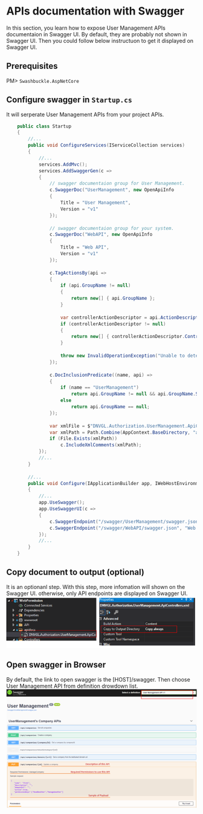 # APIs documentation with Swagger
In this section, you learn how to expose User Management APIs documentaion in Swagger UI. By default, they are probably not shown in Swagger UI. Then you could follow below instructuon to get it displayed on Swagger UI.

## Prerequisites
PM> `Swashbuckle.AspNetCore`

## Configure swagger in `Startup.cs`
It will serperate User Management APIs from your project APIs.
```cs
    public class Startup
    {
        //...
        public void ConfigureServices(IServiceCollection services)
        {
            //...
            services.AddMvc();
            services.AddSwaggerGen(c =>
            {
                // swagger documentaion group for User Management.
                c.SwaggerDoc("UserManagement", new OpenApiInfo
                {
                    Title = "User Management",
                    Version = "v1"
                });

                // swagger documentaion group for your system.
                c.SwaggerDoc("WebAPI", new OpenApiInfo
                {
                    Title = "Web API",
                    Version = "v1"
                });

                c.TagActionsBy(api =>
                {
                    if (api.GroupName != null)
                    {
                        return new[] { api.GroupName };
                    }

                    var controllerActionDescriptor = api.ActionDescriptor as ControllerActionDescriptor;
                    if (controllerActionDescriptor != null)
                    {
                        return new[] { controllerActionDescriptor.ControllerName };
                    }

                    throw new InvalidOperationException("Unable to determine tag for endpoint.");
                });

                c.DocInclusionPredicate((name, api) =>
                {
                    if (name == "UserManagement")
                        return api.GroupName != null && api.GroupName.StartsWith("UserManagement");
                    else
                        return api.GroupName == null;
                });

                var xmlFile = $"DNVGL.Authorization.UserManagement.ApiControllers.xml";
                var xmlPath = Path.Combine(AppContext.BaseDirectory, "apidocs", xmlFile);
                if (File.Exists(xmlPath))
                    c.IncludeXmlComments(xmlPath);
            });
            //...
        }

        //...
        public void Configure(IApplicationBuilder app, IWebHostEnvironment env)
        {
            //...
            app.UseSwagger();
            app.UseSwaggerUI(c =>
            {
                c.SwaggerEndpoint("/swagger/UserManagement/swagger.json", "User Management API v1");
                c.SwaggerEndpoint("/swagger/WebAPI/swagger.json", "Web API v1");
            });
            //...
        }
    }
```

## Copy document to output (optional)
It is an optionanl step. With this step, more infomation will shown on the Swagger UI. otherwise, only API endpoints are displayed on Swagger UI.
![image.png](../../images/userManagement/S3.png)


## Open swagger in Browser
By default, the link to open swagger is the [HOST]/swagger. Then choose User Management API from definition drowdown list.
![image.png](../../images/userManagement/S4.png)